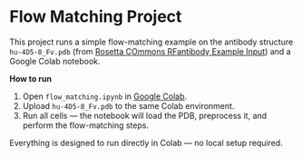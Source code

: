 # Flow Matching Project

This project runs a simple flow-matching example on the antibody structure `hu-4D5-8_Fv.pdb` (from [Rosetta COmmons RFantibody Example Input](https://github.com/RosettaCommons/RFantibody/tree/main/scripts/examples/example_inputs)) and a Google Colab notebook.

**How to run**  
1. Open `flow_matching.ipynb` in [Google Colab](https://colab.research.google.com/).  
2. Upload `hu-4D5-8_Fv.pdb` to the same Colab environment.  
3. Run all cells — the notebook will load the PDB, preprocess it, and perform the flow-matching steps.

Everything is designed to run directly in Colab — no local setup required.
